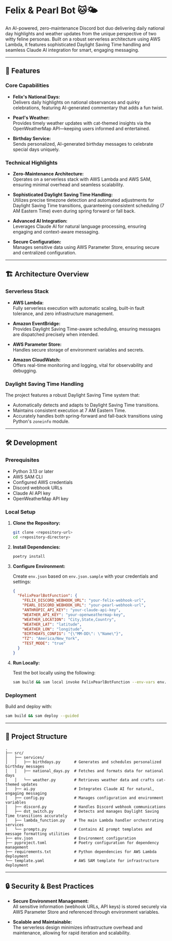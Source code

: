 # Felix & Pearl Bot 🐱🌤️

An AI-powered, zero-maintenance Discord bot duo delivering daily national day
highlights and weather updates from the unique perspective of two witty feline
personas. Built on a robust serverless architecture using AWS Lambda, it
features sophisticated Daylight Saving Time handling and seamless Claude AI
integration for smart, engaging messaging.

---

## 🚀 Features

### Core Capabilities

- **Felix's National Days:**  
  Delivers daily highlights on national observances and quirky celebrations,
  featuring AI-generated commentary that adds a fun twist.

- **Pearl's Weather:**  
  Provides timely weather updates with cat-themed insights via the
  OpenWeatherMap API—keeping users informed and entertained.

- **Birthday Service:**  
  Sends personalized, AI-generated birthday messages to celebrate special days
  uniquely.

### Technical Highlights

- **Zero-Maintenance Architecture:**  
  Operates on a serverless stack with AWS Lambda and AWS SAM, ensuring minimal
  overhead and seamless scalability.

- **Sophisticated Daylight Saving Time Handling:**  
  Utilizes precise timezone detection and automated adjustments for Daylight
  Saving Time transitions, guaranteeing consistent scheduling (7 AM Eastern
  Time) even during spring forward or fall back.

- **Advanced AI Integration:**  
  Leverages Claude AI for natural language processing, ensuring engaging and
  context-aware messaging.

- **Secure Configuration:**  
  Manages sensitive data using AWS Parameter Store, ensuring secure and
  centralized configuration.

---

## 🏗️ Architecture Overview

### Serverless Stack

- **AWS Lambda:**  
  Fully serverless execution with automatic scaling, built-in fault tolerance,
  and zero infrastructure management.

- **Amazon EventBridge:**  
  Provides Daylight Saving Time-aware scheduling, ensuring messages are
  dispatched precisely when intended.

- **AWS Parameter Store:**  
  Handles secure storage of environment variables and secrets.

- **Amazon CloudWatch:**  
  Offers real-time monitoring and logging, vital for observability and
  debugging.

### Daylight Saving Time Handling

The project features a robust Daylight Saving Time system that:

- Automatically detects and adapts to Daylight Saving Time transitions.
- Maintains consistent execution at 7 AM Eastern Time.
- Accurately handles both spring-forward and fall-back transitions using
  Python's `zoneinfo` module.

---

## 🛠️ Development

### Prerequisites

- Python 3.13 or later
- AWS SAM CLI
- Configured AWS credentials
- Discord webhook URLs
- Claude AI API key
- OpenWeatherMap API key

### Local Setup

1. **Clone the Repository:**

   ```bash
   git clone <repository-url>
   cd <repository-directory>
   ```

2. **Install Dependencies:**

   ```bash
   poetry install
   ```

3. **Configure Environment:**

   Create `env.json` based on `env.json.sample` with your credentials and
   settings:

   ```json
   {
     "FelixPearlBotFunction": {
       "FELIX_DISCORD_WEBHOOK_URL": "your-felix-webhook-url",
       "PEARL_DISCORD_WEBHOOK_URL": "your-pearl-webhook-url",
       "ANTHROPIC_API_KEY": "your-claude-api-key",
       "WEATHER_API_KEY": "your-openweathermap-key",
       "WEATHER_LOCATION": "City,State,Country",
       "WEATHER_LAT": "latitude",
       "WEATHER_LON": "longitude",
       "BIRTHDAYS_CONFIG": "{\"MM-DD\": \"Name\"}",
       "TZ": "America/New_York",
       "TEST_MODE": "true"
     }
   }
   ```

4. **Run Locally:**

   Test the bot locally using the following:

   ```bash
   sam build && sam local invoke FelixPearlBotFunction --env-vars env.json
   ```

### Deployment

Build and deploy with:

```bash
sam build && sam deploy --guided
```

---

## 📁 Project Structure

```text
.
├── src/
│   ├── services/
│   │   ├── birthdays.py      # Generates and schedules personalized birthday messages
│   │   ├── national_days.py  # Fetches and formats data for national days
│   │   └── weather.py        # Retrieves weather data and crafts cat-themed updates
│   ├── ai.py                 # Integrates Claude AI for natural, engaging messaging
│   ├── config.py             # Manages configuration and environment variables
│   ├── discord.py            # Handles Discord webhook communications
│   ├── dst_switch.py         # Detects and manages Daylight Saving Time transitions accurately
│   ├── lambda_function.py    # The main Lambda handler orchestrating services
│   └── prompts.py            # Contains AI prompt templates and message formatting utilities
├── env.json                  # Environment configuration
├── pyproject.toml            # Poetry configuration for dependency management
├── requirements.txt          # Python dependencies for AWS Lambda deployment
└── template.yaml             # AWS SAM template for infrastructure deployment
```

---

## 🔒 Security & Best Practices

- **Secure Environment Management:**  
  All sensitive information (webhook URLs, API keys) is stored securely via AWS
  Parameter Store and referenced through environment variables.

- **Scalable and Maintainable:**  
  The serverless design minimizes infrastructure overhead and maintenance,
  allowing for rapid iteration and scalability.
